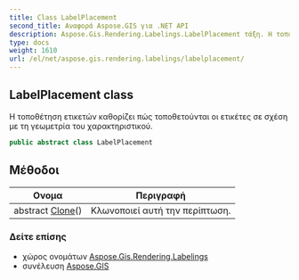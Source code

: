 ```yaml
---
title: Class LabelPlacement
second_title: Αναφορά Aspose.GIS για .NET API
description: Aspose.Gis.Rendering.Labelings.LabelPlacement τάξη. Η τοποθέτηση ετικετών καθορίζει πώς τοποθετούνται οι ετικέτες σε σχέση με τη γεωμετρία του χαρακτηριστικού.
type: docs
weight: 1610
url: /el/net/aspose.gis.rendering.labelings/labelplacement/
---
```

## LabelPlacement class

Η τοποθέτηση ετικετών καθορίζει πώς τοποθετούνται οι ετικέτες σε σχέση με τη γεωμετρία του χαρακτηριστικού.

```csharp
public abstract class LabelPlacement
```

## Μέθοδοι

| Ονομα | Περιγραφή |
| --- | --- |
| abstract [Clone](../../aspose.gis.rendering.labelings/labelplacement/clone/)() | Κλωνοποιεί αυτή την περίπτωση. |

### Δείτε επίσης

* χώρος ονομάτων [Aspose.Gis.Rendering.Labelings](../../aspose.gis.rendering.labelings/)
* συνέλευση [Aspose.GIS](../../)


